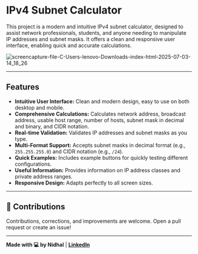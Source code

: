 # IPv4 Subnet Calculator

This project is a modern and intuitive IPv4 subnet calculator, designed to assist network professionals, students, and anyone needing to manipulate IP addresses and subnet masks. It offers a clean and responsive user interface, enabling quick and accurate calculations.

![screencapture-file-C-Users-lenovo-Downloads-index-html-2025-07-03-14_18_26](https://github.com/user-attachments/assets/add8ccd1-27fb-4a73-b4d1-c4cb05b9ab34)

---

## Features

- **Intuitive User Interface:** Clean and modern design, easy to use on both desktop and mobile.
- **Comprehensive Calculations:** Calculates network address, broadcast address, usable host range, number of hosts, subnet mask in decimal and binary, and CIDR notation.
- **Real-time Validation:** Validates IP addresses and subnet masks as you type.
- **Multi-Format Support:** Accepts subnet masks in decimal format (e.g., `255.255.255.0`) and CIDR notation (e.g., `/24`).
- **Quick Examples:** Includes example buttons for quickly testing different configurations.
- **Useful Information:** Provides information on IP address classes and private address ranges.
- **Responsive Design:** Adapts perfectly to all screen sizes.

---

## 🧠 Contributions

Contributions, corrections, and improvements are welcome. Open a pull request or create an issue!

---

**Made with 💻 by Nidhal** | **[LinkedIn](https://www.linkedin.com/in/nidhal-labri/)**

